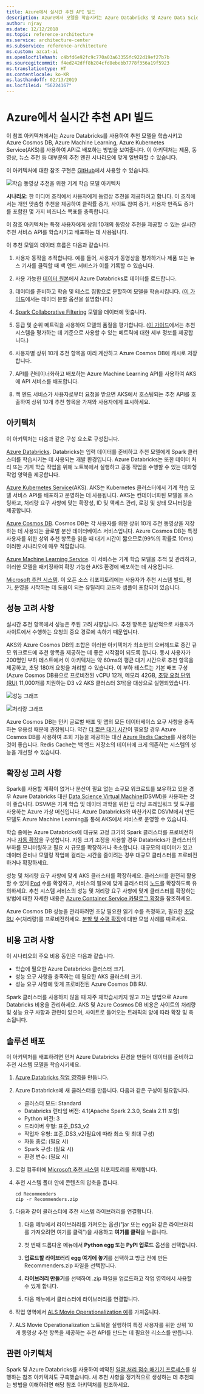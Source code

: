 ```yaml
---
title: Azure에서 실시간 추천 API 빌드
description: Azure에서 모델을 학습시키는 Azure Databricks 및 Azure Data Science Virtual Machines(DSVM)를 사용하여 기계 학습으로 추천을 자동화하세요.
author: njray
ms.date: 12/12/2018
ms.topic: reference-architecture
ms.service: architecture-center
ms.subservice: reference-architecture
ms.custom: azcat-ai
ms.openlocfilehash: c4bfd6e92fc9c770a03a63355fc922d19ef27b7b
ms.sourcegitcommit: f4ed242dff8b204cfd8ebebb7778f356a19f5923
ms.translationtype: HT
ms.contentlocale: ko-KR
ms.lasthandoff: 02/13/2019
ms.locfileid: "56224167"
---
```

# <a name="build-a-real-time-recommendation-api-on-azure"></a>Azure에서 실시간 추천 API 빌드

이 참조 아키텍처에서는 Azure Databricks를 사용하여 추천 모델을 학습시키고 Azure Cosmos DB, Azure Machine Learning, Azure Kubernetes Service(AKS)를 사용하여 API로 배포하는 방법을 보여줍니다. 이 아키텍처는 제품, 동영상, 뉴스 추천 등 대부분의 추천 엔진 시나리오에 맞게 일반화할 수 있습니다.

이 아키텍처에 대한 참조 구현은 [GitHub](https://github.com/Microsoft/Recommenders/blob/master/notebooks/05_operationalize/als_movie_o16n.ipynb)에서 사용할 수 있습니다.

![학습 동영상 추천을 위한 기계 학습 모델 아키텍처](./_images/recommenders-architecture.png)

**시나리오**: 한 미디어 조직에서 사용자에게 동영상 추천을 제공하려고 합니다. 이 조직에서는 개인 맞춤형 추천을 제공하여 클릭률 증가, 사이트 참여 증가, 사용자 만족도 증가를 포함한 몇 가지 비즈니스 목표를 충족합니다.

이 참조 아키텍처는 특정 사용자에게 상위 10개의 동영상 추천을 제공할 수 있는 실시간 추천 서비스 API를 학습시키고 배포하는 데 사용됩니다.

이 추천 모델의 데이터 흐름은 다음과 같습니다.

1. 사용자 동작을 추적합니다. 예를 들어, 사용자가 동영상을 평가하거나 제품 또는 뉴스 기사를 클릭할 때 백 엔드 서비스가 이를 기록할 수 있습니다.

2. 사용 가능한 [데이터 원본][data-source]에서 Azure Databricks로 데이터를 로드합니다.

3. 데이터를 준비하고 학습 및 테스트 집합으로 분할하여 모델을 학습시킵니다. ([이 가이드][guide]에서는 데이터 분할 옵션을 설명합니다.)

4. [Spark Collaborative Filtering][als] 모델을 데이터에 맞춥니다.

5. 등급 및 순위 메트릭을 사용하여 모델의 품질을 평가합니다. ([이 가이드][eval-guide]에서는 추천 시스템을 평가하는 데 기준으로 사용할 수 있는 메트릭에 대한 세부 정보를 제공합니다.)

6. 사용자별 상위 10개 추천 항목을 미리 계산하고 Azure Cosmos DB에 캐시로 저장합니다.

7. API를 컨테이너화하고 배포하는 Azure Machine Learning API를 사용하여 AKS에 API 서비스를 배포합니다.

8. 백 엔드 서비스가 사용자로부터 요청을 받으면 AKS에서 호스팅되는 추천 API를 호출하여 상위 10개 추천 항목을 가져와 사용자에게 표시하세요.

## <a name="architecture"></a>아키텍처

이 아키텍처는 다음과 같은 구성 요소로 구성됩니다.

[Azure Databricks][databricks]. Databricks는 입력 데이터를 준비하고 추천 모델에게 Spark 클러스터를 학습시키는 데 사용되는 개발 환경입니다. Azure Databricks는 또한 데이터 처리 또는 기계 학습 작업을 위해 노트북에서 실행하고 공동 작업을 수행할 수 있는 대화형 작업 영역을 제공합니다.

[Azure Kubernetes Service][aks](AKS). AKS는 Kubernetes 클러스터에서 기계 학습 모델 서비스 API를 배포하고 운영하는 데 사용됩니다. AKS는 컨테이너화된 모델을 호스팅하고, 처리량 요구 사항에 맞는 확장성, ID 및 액세스 관리, 로깅 및 상태 모니터링을 제공합니다.

[Azure Cosmos DB][cosmosdb]. Cosmos DB는 각 사용자를 위한 상위 10개 추천 동영상을 저장하는 데 사용되는 글로벌 분산 데이터베이스 서비스입니다. Azure Cosmos DB는 특정 사용자를 위한 상위 추천 항목을 읽을 때 대기 시간이 짧으므로(99%의 확률로 10ms) 이러한 시나리오에 매우 적합합니다.

[Azure Machine Learning Service][mls]. 이 서비스는 기계 학습 모델을 추적 및 관리하고, 이러한 모델을 패키징하여 확장 가능한 AKS 환경에 배포하는 데 사용됩니다.

[Microsoft 추천 시스템][github]. 이 오픈 소스 리포지토리에는 사용자가 추천 시스템 빌드, 평가, 운영을 시작하는 데 도움이 되는 유틸리티 코드와 샘플이 포함되어 있습니다.

## <a name="performance-considerations"></a>성능 고려 사항

실시간 추천 항목에서 성능은 주된 고려 사항입니다. 추천 항목은 일반적으로 사용자가 사이트에서 수행하는 요청의 중요 경로에 속하기 때문입니다.

AKS와 Azure Cosmos DB의 조합은 이러한 아키텍처가 최소한의 오버헤드로 중간 규모 워크로드에 추천 항목을 제공하는 데 좋은 시작점이 되도록 합니다. 동시 사용자가 200명인 부하 테스트에서 이 아키텍처는 약 60ms의 평균 대기 시간으로 추천 항목을 제공하고, 초당 180개 요청을 처리할 수 있습니다. 이 부하 테스트는 기본 배포 구성(Azure Cosmos DB용으로 프로비전된 vCPU 12개, 메모리 42GB, [초당 요청 단위(RU)][ru] 11,000개를 지원하는 D3 v2 AKS 클러스터 3개)을 대상으로 실행되었습니다.

![성능 그래프](./_images/recommenders-performance.png)

![처리량 그래프](./_images/recommenders-throughput.png)

Azure Cosmos DB는 턴키 글로벌 배포 및 앱의 모든 데이터베이스 요구 사항을 충족하는 유용성 때문에 권장됩니다. 약간 [더 짧은 대기 시간][latency]이 필요할 경우 Azure Cosmos DB를 사용하여 조회 기능을 제공하는 대신 [Azure Redis Cache][redis]를 사용하는 것이 좋습니다. Redis Cache는 백 엔드 저장소의 데이터에 크게 의존하는 시스템의 성능을 개선할 수 있습니다.

## <a name="scalability-considerations"></a>확장성 고려 사항

Spark를 사용할 계획이 없거나 분산이 필요 없는 소규모 워크로드를 보유하고 있을 경우 Azure Databricks 대신 [Data Science Virtual Machine][dsvm](DSVM)을 사용하는 것이 좋습니다. DSVM은 기계 학습 및 데이터 과학을 위한 딥 러닝 프레임워크 및 도구를 사용하는 Azure 가상 머신입니다. Azure Databricks와 마찬가지로 DSVM에서 만든 모델도 Azure Machine Learning을 통해 AKS에서 서비스로 운영할 수 있습니다.

학습 중에는 Azure Databricks에 대규모 고정 크기의 Spark 클러스터를 프로비전하거나 [자동 확장][autoscaling]을 구성합니다. 자동 크기 조정을 사용할 경우 Databricks가 클러스터의 부하를 모니터링하고 필요 시 규모를 확장하거나 축소합니다. 대규모의 데이터가 있고 데이터 준비나 모델링 작업에 걸리는 시간을 줄이려는 경우 대규모 클러스터를 프로비전하거나 확장하세요.

성능 및 처리량 요구 사항에 맞게 AKS 클러스터를 확장하세요. 클러스터를 완전히 활용할 수 있게 [Pod][scale] 수를 확장하고, 서비스의 필요에 맞게 클러스터의 [노드][nodes]를 확장하도록 유의하세요. 추천 시스템 서비스의 성능 및 처리량 요구 사항에 맞게 클러스터를 확장하는 방법에 대한 자세한 내용은 [Azure Container Service 카탈로그 확장][blog]을 참조하세요.

Azure Cosmos DB 성능을 관리하려면 초당 필요한 읽기 수를 측정하고, 필요한 [초당 RU][ru] 수(처리량)를 프로비전하세요. [분할 및 수평 확장][partition-data]에 대한 모범 사례를 따르세요.

## <a name="cost-considerations"></a>비용 고려 사항

이 시나리오의 주요 비용 동인은 다음과 같습니다.

- 학습에 필요한 Azure Databricks 클러스터 크기.
- 성능 요구 사항을 충족하는 데 필요한 AKS 클러스터 크기.
- 성능 요구 사항에 맞게 프로비전된 Azure Cosmos DB RU.

Spark 클러스터를 사용하지 않을 때 자주 재학습시키지 않고 끄는 방법으로 Azure Databricks 비용을 관리하세요. AKS 및 Azure Cosmos DB 비용은 사이트의 처리량 및 성능 요구 사항과 관련이 있으며, 사이트로 들어오는 트래픽의 양에 따라 확장 및 축소됩니다.

## <a name="deploy-the-solution"></a>솔루션 배포

이 아키텍처를 배포하려면 먼저 Azure Databricks 환경을 만들어 데이터를 준비하고 추천 시스템 모델을 학습시키세요.

1. [Azure Databricks 작업 영역][workspace]을 만듭니다.

2. Azure Databricks에 새 클러스터를 만듭니다. 다음과 같은 구성이 필요합니다.

    - 클러스터 모드: Standard
    - Databricks 런타임 버전: 4.1(Apache Spark 2.3.0, Scala 2.11 포함)
    - Python 버전: 3
    - 드라이버 유형: 표준\_DS3\_v2
    - 작업자 유형: 표준\_DS3\_v2(필요에 따라 최소 및 최대 구성)
    - 자동 종료: (필요 시)
    - Spark 구성: (필요 시)
    - 환경 변수: (필요 시)

3. 로컬 컴퓨터에 [Microsoft 추천 시스템][github] 리포지토리를 복제합니다.

4. 추천 시스템 폴더 안에 콘텐츠의 압축을 풉니다.

    ```console
    cd Recommenders
    zip -r Recommenders.zip
    ```

5. 다음과 같이 클러스터에 추천 시스템 라이브러리를 연결합니다.

    1. 다음 메뉴에서 라이브러리를 가져오는 옵션("jar 또는 egg와 같은 라이브러리를 가져오려면 여기를 클릭")을 사용하고 **여기를 클릭**을 누릅니다.

    2. 첫 번째 드롭다운 메뉴에서 **Python egg 또는 PyPI 업로드** 옵션을 선택합니다.

    3. **업로드할 라이브러리 egg 여기에 놓기**를 선택하고 방금 전에 만든 Recommenders.zip 파일을 선택합니다.

    4. **라이브러리 만들기**를 선택하여 .zip 파일을 업로드하고 작업 영역에서 사용할 수 있게 합니다.

    5. 다음 메뉴에서 클러스터에 라이브러리를 연결합니다.

6. 작업 영역에서 [ALS Movie Operationalization 예][als-example]를 가져옵니다.

7. ALS Movie Operationalization 노트북을 실행하여 특정 사용자를 위한 상위 10개 동영상 추천 항목을 제공하는 추천 API를 만드는 데 필요한 리소스를 만듭니다.

## <a name="related-architectures"></a>관련 아키텍처

Spark 및 Azure Databricks를 사용하여 예약된 [일괄 처리 점수 매기기 프로세스][batch-scoring]를 실행하는 참조 아키텍처도 구축했습니다. 새 추천 사항을 정기적으로 생성하는 데 추천되는 방법을 이해하려면 해당 참조 아키텍처를 참조하세요.

<!-- links -->
[aci]: /azure/container-instances/container-instances-overview
[aad]: /azure/active-directory-b2c/active-directory-b2c-overview
[aks]: /azure/aks/intro-kubernetes
[als]: https://spark.apache.org/docs/latest/ml-collaborative-filtering.html
[als-example]: https://github.com/Microsoft/Recommenders/blob/master/notebooks/04_operationalize/als_movie_o16n.ipynb
[autoscaling]: https://docs.azuredatabricks.net/user-guide/clusters/sizing.html
[autoscale]: https://docs.azuredatabricks.net/user-guide/clusters/sizing.html#autoscaling
[availability]: /azure/architecture/checklist/availability
[batch-scoring]: /azure/architecture/reference-architectures/ai/batch-scoring-databricks
[blob]: /azure/storage/blobs/storage-blobs-introduction
[blog]: https://blogs.technet.microsoft.com/machinelearning/2018/03/20/scaling-azure-container-service-cluster/
[clusters]: https://docs.azuredatabricks.net/user-guide/clusters/configure.html
[cosmosdb]: /azure/cosmos-db/introduction
[data-source]: https://docs.azuredatabricks.net/spark/latest/data-sources/index.html
[databricks]: /azure/azure-databricks/what-is-azure-databricks
[dsvm]: /azure/machine-learning/data-science-virtual-machine/overview
[dsvm-ubuntu]: /azure/machine-learning/data-science-virtual-machine/dsvm-ubuntu-intro
[eval-guide]: https://github.com/Microsoft/Recommenders/blob/master/notebooks/03_evaluate/evaluation.ipynb
[free]: https://azure.microsoft.com/free/?WT.mc_id=A261C142F
[github]: https://github.com/Microsoft/Recommenders
[guide]: https://github.com/Microsoft/Recommenders/blob/master/notebooks/01_prepare_data/data_split.ipynb
[latency]: https://github.com/jessebenson/azure-performance
[mls]: /azure/machine-learning/service/
[n-tier]: /azure/architecture/reference-architectures/n-tier/n-tier-cassandra
[ndcg]: https://en.wikipedia.org/wiki/Discounted_cumulative_gain
[nodes]: /azure/aks/scale-cluster
[notebook]: https://github.com/Microsoft/Recommenders/notebooks/00_quick_start/als_pyspark_movielens.ipynb
[partition-data]: /azure/cosmos-db/partition-data
[redis]: /azure/redis-cache/cache-overview
[regions]: https://azure.microsoft.com/global-infrastructure/services/?products=virtual-machines&regions=all
[resiliency]: /azure/architecture/resiliency/
[ru]: /azure/cosmos-db/request-units
[sec-docs]: /azure/security/
[setup]: https://github.com/Microsoft/Recommenders/blob/master/SETUP.md%60
[scale]: /azure/aks/tutorial-kubernetes-scale
[sla]: https://azure.microsoft.com/support/legal/sla/virtual-machines/v1_8/
[vm-size]: /azure/virtual-machines/virtual-machines-linux-change-vm-size
[workspace]: https://docs.azuredatabricks.net/getting-started/index.html
